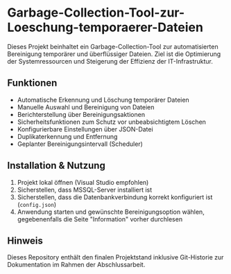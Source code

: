 # Garbage-Collection-Tool-zur-Loeschung-temporaerer-Dateien

Dieses Projekt beinhaltet ein Garbage-Collection-Tool zur automatisierten Bereinigung temporärer und überflüssiger Dateien. Ziel ist die Optimierung der Systemressourcen und Steigerung der Effizienz der IT-Infrastruktur.

## Funktionen
- Automatische Erkennung und Löschung temporärer Dateien
- Manuelle Auswahl und Bereinigung von Dateien
- Berichterstellung über Bereinigungsaktionen
- Sicherheitsfunktionen zum Schutz vor unbeabsichtigtem Löschen
- Konfigurierbare Einstellungen über JSON-Datei
- Duplikaterkennung und Entfernung
- Geplanter Bereinigungsintervall (Scheduler)

## Installation & Nutzung
1. Projekt lokal öffnen (Visual Studio empfohlen)
2. Sicherstellen, dass MSSQL-Server installiert ist
3. Sicherstellen, dass die Datenbankverbindung korrekt konfiguriert ist (`config.json`)
4. Anwendung starten und gewünschte Bereinigungsoption wählen, gegebenenfalls  die Seite "Information" vorher durchlesen

## Hinweis
Dieses Repository enthält den finalen Projektstand inklusive Git-Historie zur Dokumentation im Rahmen der Abschlussarbeit.

